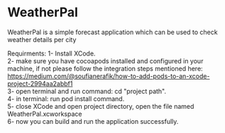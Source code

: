 # WeatherPal
WeatherPal is a simple forecast application which can be used to check weather details per city 


Requirments:
1- Install XCode. <br>
2- make sure you have cocoapods installed and configured in your machine, if not please follow the integration steps mentioned here: https://medium.com/@soufianerafik/how-to-add-pods-to-an-xcode-project-2994aa2abbf1 <br>
3- open terminal and run command: cd "project path". <br>
4- in terminal: run pod install command. <br>
5- close XCode and open project directory, open the file named WeatherPal.xcworkspace <br>
6- now you can build and run the application successfully.  <br>
